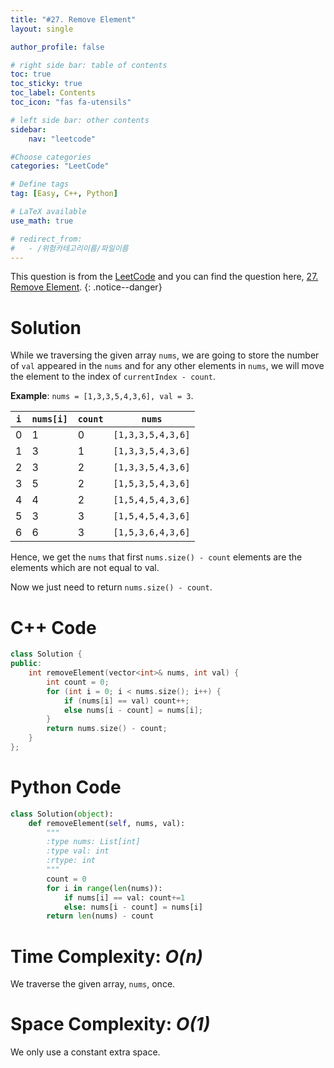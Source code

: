 ```yaml
---
title: "#27. Remove Element"
layout: single

author_profile: false

# right side bar: table of contents
toc: true
toc_sticky: true
toc_label: Contents
toc_icon: "fas fa-utensils"

# left side bar: other contents
sidebar:
    nav: "leetcode"

#Choose categories
categories: "LeetCode"

# Define tags
tag: [Easy, C++, Python]

# LaTeX available
use_math: true

# redirect_from:
#   - /위험카테고리이름/파일이름
---
```


This question is from the [LeetCode](https://leetcode.com) and you can find the question here, [27. Remove Element](https://leetcode.com/problems/remove-element/).
{: .notice--danger}

# Solution
While we traversing the given array `nums`, we are going to store the number of `val` appeared in the `nums` and for any other elements in `nums`, we will move the element to the index of `currentIndex - count`.

**Example**: `nums = [1,3,3,5,4,3,6], val = 3`.

| `i`  | `nums[i]` | `count` | `nums`            |
| ---- | --------- | ------- | ----------------- |
| 0    | 1         | 0       | `[1,3,3,5,4,3,6]` |
| 1    | 3         | 1       | `[1,3,3,5,4,3,6]` |
| 2    | 3         | 2       | `[1,3,3,5,4,3,6]` |
| 3    | 5         | 2       | `[1,5,3,5,4,3,6]` |
| 4    | 4         | 2       | `[1,5,4,5,4,3,6]` |
| 5    | 3         | 3       | `[1,5,4,5,4,3,6]` |
| 6    | 6         | 3       | `[1,5,3,6,4,3,6]` |

Hence, we get the `nums` that first `nums.size() - count` elements are the elements which are not equal to val.

Now we just need to return `nums.size() - count`.

# C++ Code
```c++
class Solution {
public:
    int removeElement(vector<int>& nums, int val) {
        int count = 0;
        for (int i = 0; i < nums.size(); i++) {
            if (nums[i] == val) count++;
            else nums[i - count] = nums[i];
        }
        return nums.size() - count;
    }
};
```

# Python Code
~~~python
class Solution(object):
    def removeElement(self, nums, val):
        """
        :type nums: List[int]
        :type val: int
        :rtype: int
        """
        count = 0
        for i in range(len(nums)):
            if nums[i] == val: count+=1
            else: nums[i - count] = nums[i]
        return len(nums) - count
~~~

# Time Complexity: *$O(n)$*
We traverse the given array, `nums`, once.

# Space Complexity: *$O(1)$*
We only use a constant extra space.

